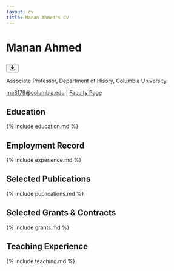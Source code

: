 ```yaml
---
layout: cv
title: Manan Ahmed's CV
---
```


# Manan Ahmed

[<button type="button" aria-label="Download raw content" class="" style="margin-top:8px">
    <svg
            aria-hidden="true"
            focusable="false"
            role="img"
            class="octicon octicon-download"
            viewBox="0 0 16 16"
            width="16"
            height="16"
            fill="currentColor"
            style="display: inline-block; user-select: none; vertical-align: text-bottom; overflow: visible;"
        >
    <path d="M2.75 14A1.75 1.75 0 0 1 1 12.25v-2.5a.75.75 0 0 1 1.5 0v2.5c0 .138.112.25.25.25h10.5a.25.25 0 0 0 .25-.25v-2.5a.75.75 0 0 1 1.5 0v2.5A1.75 1.75 0 0 1 13.25 14Z"></path>
    <path d="M7.25 7.689V2a.75.75 0 0 1 1.5 0v5.689l1.97-1.969a.749.749 0 1 1 1.06 1.06l-3.25 3.25a.749.749 0 0 1-1.06 0L4.22 6.78a.749.749 0 1 1 1.06-1.06l1.97 1.969Z"></path>
    </svg>
</button>
](./Manan_Ahmed_CV.pdf)

Associate Professor, Department of Hisory, Columbia University.

<div id="webaddress">
<a href="ma3179@columbia.edu">ma3179@columbia.edu</a>
| <a href="https://history.columbia.edu/person/manan-ahmed/">Faculty Page</a>
</div>

## Education

{% include education.md %}

## Employment Record

{% include experience.md %}

## Selected Publications

{% include publications.md %}

## Selected Grants & Contracts

{% include grants.md %}

## Teaching Experience

{% include teaching.md %}
